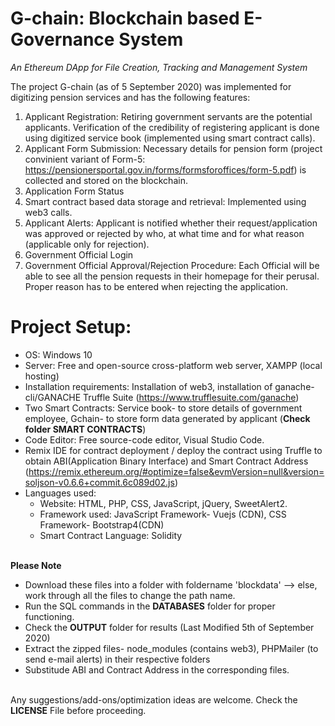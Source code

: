 # G-chain: Blockchain based E-Governance System
<i>An Ethereum DApp for File Creation, Tracking and Management System</i><br/>

The project G-chain (as of 5 September 2020) was implemented for digitizing pension services and has the following features:
  1. Applicant Registration:
    Retiring government servants are the potential applicants. Verification of the credibility of registering applicant is done using digitized service book (implemented using smart contract calls).
  2. Applicant Form Submission:
    Necessary details for pension form (project convinient variant of Form-5: https://pensionersportal.gov.in/forms/formsforoffices/form-5.pdf) is collected and stored on the blockchain. 
  3. Application Form Status 
  4. Smart contract based data storage and retrieval: Implemented using web3 calls.
  5. Applicant Alerts:
    Applicant is notified whether their request/application was approved or rejected by who, at what time and for what reason (applicable only for rejection). 
  6. Government Official Login
  7. Government Official Approval/Rejection Procedure:
    Each Official will be able to see all the pension requests in their homepage for their perusal. Proper reason has to be entered when rejecting the application.
   
# Project Setup:
  - OS: Windows 10
  - Server: Free and open-source cross-platform web server, XAMPP (local hosting)
  - Installation requirements: Installation of web3, installation of ganache-cli/GANACHE Truffle Suite (https://www.trufflesuite.com/ganache)
  - Two Smart Contracts: Service book- to store details of government employee, Gchain- to store form data generated by applicant (<b>Check folder SMART CONTRACTS</b>)
  - Code Editor: Free source-code editor, Visual Studio Code.
  - Remix IDE for contract deployment / deploy the contract using Truffle to obtain ABI(Application Binary Interface) and Smart Contract Address (https://remix.ethereum.org/#optimize=false&evmVersion=null&version=soljson-v0.6.6+commit.6c089d02.js)
  - Languages used: 
    - Website: HTML, PHP, CSS, JavaScript, jQuery, SweetAlert2.
    - Framework used: JavaScript Framework- Vuejs (CDN), CSS Framework- Bootstrap4(CDN)
    - Smart Contract Language: Solidity
 
<br/><b>Please Note</b><br/>
* Download these files into a folder with foldername 'blockdata' --> else, work through all the files to change the path name.
* Run the SQL commands in the <b>DATABASES</b> folder for proper functioning. 
* Check the <b>OUTPUT</b> folder for results (Last Modified 5th of September 2020)
* Extract the zipped files- node_modules (contains web3), PHPMailer (to send e-mail alerts) in their respective folders
* Substitude ABI and Contract Address in the corresponding files. 

<br/>Any suggestions/add-ons/optimization ideas are welcome. 
Check the <b>LICENSE</b> File before proceeding. 

